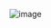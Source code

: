 ![image](https://user-images.githubusercontent.com/75580484/129740796-27ca0d0b-1d54-47b5-98f9-283b1fc26c44.png)

